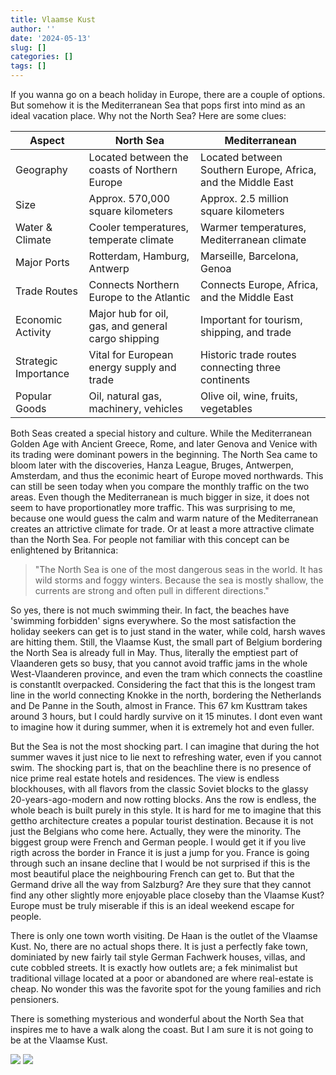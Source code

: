 ```yaml
---
title: Vlaamse Kust
author: ''
date: '2024-05-13'
slug: []
categories: []
tags: []
---
```


If you wanna go on a beach holiday in Europe, there are a couple of options. But somehow it is the Mediterranean Sea that pops first into mind as an ideal vacation place. Why not the North Sea? Here are some clues:


| Aspect            | North Sea                                      | Mediterranean                                |
|-------------------|------------------------------------------------|----------------------------------------------|
| Geography         | Located between the coasts of Northern Europe | Located between Southern Europe, Africa, and the Middle East |
| Size              | Approx. 570,000 square kilometers             | Approx. 2.5 million square kilometers         |
| Water & Climate   | Cooler temperatures, temperate climate        | Warmer temperatures, Mediterranean climate    |
| Major Ports       | Rotterdam, Hamburg, Antwerp                   | Marseille, Barcelona, Genoa                  |
| Trade Routes      | Connects Northern Europe to the Atlantic      | Connects Europe, Africa, and the Middle East |
| Economic Activity | Major hub for oil, gas, and general cargo shipping | Important for tourism, shipping, and trade |
| Strategic Importance | Vital for European energy supply and trade | Historic trade routes connecting three continents |
| Popular Goods     | Oil, natural gas, machinery, vehicles         | Olive oil, wine, fruits, vegetables          |


Both Seas created a special history and culture. While the Mediterranean Golden Age with Ancient Greece, Rome, and later Genova and Venice with its trading were dominant powers in the beginning. The North Sea came to bloom later with the discoveries, Hanza League, Bruges, Antwerpen, Amsterdam, and thus the econimic heart of Europe moved northwards. This can still be seen today when you compare the monthly traffic on the two areas. Even though the Mediterranean is much bigger in size, it does not seem to have proportionatley more traffic. This was surprising to me, because one would guess the calm and warm nature of the Mediterranean creates an attrictive climate for trade. Or at least a more attractive climate than the North Sea. For people not familiar with this concept can be enlightened by Britannica:

>"The North Sea is one of the most dangerous seas in the world. It has wild storms and foggy winters. Because the sea is mostly shallow, the currents are strong and often pull in different directions."

So yes, there is not much swimming their. In fact, the beaches have 'swimming forbidden' signs everywhere. So the most satisfaction the holiday seekers can get is to just stand in the water, while cold, harsh waves are hitting them. Still, the Vlaamse Kust, the small part of Belgium bordering the North Sea is already full in May. Thus, literally the emptiest part of Vlaanderen gets so busy, that you cannot avoid traffic jams in the whole West-Vlaanderen province, and even the tram which connects the coastline is constantlt overpacked. Considering the fact that this is the longest tram line in the world connecting Knokke in the north, bordering the Netherlands and De Panne in the South, almost in France. This 67 km Kusttram takes around 3 hours, but I could hardly survive on it 15 minutes. I dont even want to imagine how it during summer, when it is extremely hot and even fuller. 

But the Sea is not the most shocking part. I can imagine that during the hot summer waves it just nice to lie next to refreshing water, even if you cannot swim. The shocking part is, that on the beachline there is no presence of nice prime real estate hotels and residences. The view is endless blockhouses, with all flavors from the classic Soviet blocks to the glassy 20-years-ago-modern and now rotting blocks. Ans the row is endless, the whole beach is built purely in this style. It is hard for me to imagine that this gettho architecture creates a popular tourist destination. Because it is not just the Belgians who come here. Actually, they were the minority. The biggest group were French and German people. I would get it if you live rigth across the border in France it is just a jump for you. France is going through such an insane decline that I would be not surprised if this is the most beautiful place the neighbouring French can get to. But that the Germand drive all the way from Salzburg? Are they sure that they cannot find any other slightly more enjoyable place closeby than the Vlaamse Kust? Europe must be truly miserable if this is an ideal weekend escape for people. 

There is only one town worth visiting. De Haan is the outlet of the Vlaamse Kust. No, there are no actual shops there. It is just a perfectly fake town, dominiated by new fairly tail style German Fachwerk houses, villas, and cute cobbled streets. It is exactly how outlets are; a fek minimalist but traditional village located at a poor or abandoned are where real-estate is cheap. No wonder this was the favorite spot for the young families and rich pensioners. 

There is something mysterious and wonderful about the North Sea that inspires me to have a walk along the coast. But I am sure it is not going to be at the Vlaamse Kust.




![](/images/2024-05-13-vlaams-kust/northsea.png)
![](/images/2024-05-13-vlaams-kust/medi.png)


